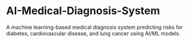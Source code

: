 # AI-Medical-Diagnosis-System
A machine learning-based medical diagnosis system predicting risks for diabetes, cardiovascular disease, and lung cancer using AI/ML models.
